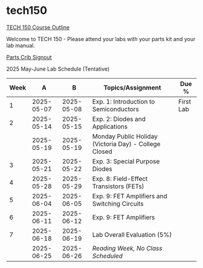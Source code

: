 # tech150

[TECH 150 Course Outline](https://humber.ca/transferoptions/course-outlines/outline.html?code=TECH%20150)

Welcome to TECH 150 - Please attend your labs with your parts kit and your lab manual.

[Parts Crib Signout](https://vladporcila.github.io/#partscribSignout)

2025 May-June Lab Schedule (Tentative)

|Week|A         |B         |Topics/Assignment                                                                                         | Due %               |
|----|----------|----------|----------------------------------------------------------------------------------------------------------|---------------------|
|1   |2025-05-07|2025-05-08|Exp. 1: Introduction to Semiconductors                                                                    |First Lab            |
|2   |2025-05-14|2025-05-15|Exp. 2: Diodes and Applications                                                                           |                     |
|    |2025-05-19|2025-05-19|Monday Public Holiday (Victoria Day) - College Closed                                                     |                     |
|3   |2025-05-21|2025-05-22|Exp. 3: Special Purpose Diodes                                                                            |                     |
|4   |2025-05-28|2025-05-29|Exp. 8: Field-Effect Transistors (FETs)                                                                   |                     |
|5   |2025-06-04|2025-06-05|Exp. 9: FET Amplifiers and Switching Circuits                                                             |                     |
|6   |2025-06-11|2025-06-12|Exp. 9: FET Amplifiers                                                                                    |                     |
|7   |2025-06-18|2025-06-19|Lab Overall Evaluation (5%)                                                                               |                     |
|    |2025-06-25|2025-06-26|*Reading Week, No Class Scheduled*                                                                        |                     |
